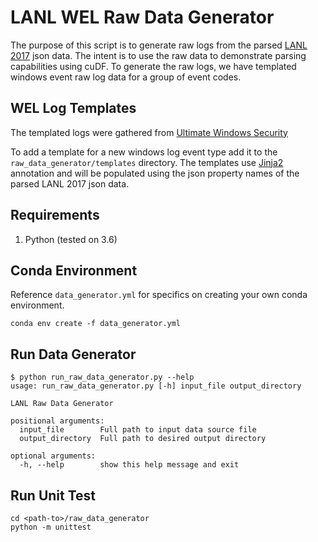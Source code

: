 # LANL WEL Raw Data Generator

The purpose of this script is to generate raw logs from the parsed [LANL 2017](https://csr.lanl.gov/data/2017.html) json data. The intent is to use the raw data to demonstrate parsing capabilities using cuDF. To generate the raw logs, we have templated windows event raw log data for a group of event codes.

## WEL Log Templates

The templated logs were gathered from [Ultimate Windows Security](https://www.ultimatewindowssecurity.com/securitylog/encyclopedia/)

To add a template for a new windows log event type add it to the `raw_data_generator/templates` directory. The templates use [Jinja2](http://jinja.pocoo.org/docs/2.10/) annotation and will be populated using the json property names of the parsed LANL 2017 json data.

## Requirements
1. Python (tested on 3.6)

## Conda Environment

Reference `data_generator.yml` for specifics on creating your own conda environment.
```aidl
conda env create -f data_generator.yml
```

## Run Data Generator

```$xslt
$ python run_raw_data_generator.py --help
usage: run_raw_data_generator.py [-h] input_file output_directory

LANL Raw Data Generator

positional arguments:
  input_file        Full path to input data source file
  output_directory  Full path to desired output directory

optional arguments:
  -h, --help        show this help message and exit

```

## Run Unit Test

```$xslt
cd <path-to>/raw_data_generator
python -m unittest
```
